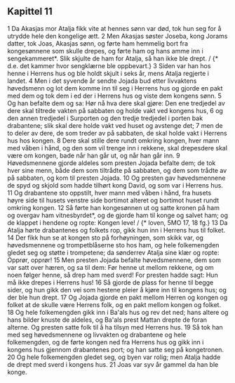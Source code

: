 ## Kapittel 11

1 Da Akasjas mor Atalja fikk vite at hennes sønn var død, tok hun seg for å utrydde hele den kongelige ætt.
2 Men Akasjas søster Joseba, kong Jorams datter, tok Joas, Akasjas sønn, og førte ham hemmelig bort fra kongesønnene som skulle drepes, og førte ham og hans amme inn i sengekammeret*. Slik skjulte de ham for Atalja, så han ikke ble drept. / {* d.e. det kammer hvor sengklærne ble oppbevart.}
3 Siden var han hos henne i Herrens hus og ble holdt skjult i seks år, mens Atalja regjerte i landet.
4 Men i det syvende år sendte Jojada bud etter livvaktens høvedsmenn og lot dem komme inn til seg i Herrens hus og gjorde en pakt med dem og tok dem i ed der i Herrens hus og viste dem kongens sønn.
5 Og han befalte dem og sa: Hør nå hva dere skal gjøre: Den ene tredjedel av dere skal tiltrede vakten på sabbaten og holde vakt ved kongens hus,
6 og den annen tredjedel i Surporten og den tredje tredjedel i porten bak drabantene; slik skal dere holde vakt ved huset og avstenge det;
7 men de to deler av dere, de som treder av på sabbaten, de skal holde vakt i Herrens hus hos kongen.
8 Dere skal stille dere rundt omkring kongen, hver mann med våben i hånd, og den som vil trenge inn i rekkene, skal drepesdere skal være om kongen, bade når han går ut, og når han går inn.
9 Høvedsmennene gjorde aldeles som presten Jojada befalte dem; de tok hver sine menn, både dem som tiltrådte på sabbaten, og dem som trådte av på sabbaten, og kom til presten Jojada.
10 Og presten gav høvedsmennene de spyd og skjold som hadde tilhørt kong David, og som var i Herrens hus.
11 Og drabantene sto oppstilt, hver mann med våben i hånd, fra husets høyre side til husets venstre side bortimot alteret og bortimot huset rundt omkring kongen.
12 Så førte han kongesønnen ut og satte kronen på ham og overgav ham vitnesbyrdet*, og de gjorde ham til konge og salvet ham; og de klappet i hendene og ropte: Kongen leve! / {* loven, 5MO 17, 18 fg.}
13 Da Atalja hørte drabantenes og folkets rop, gikk hun inn i Herrens hus til folket.
14 Der fikk hun se at kongen sto på forhøyningen, som skikk var, og høvedsmennene og trompetblåserne sto hos ham, og hele folkemengden gledet seg og støtte i trompetene; da sønderrev Atalja sine klær og ropte: Opprør, opprør!
15 Men presten Jojada befalte høvedsmennene, dem som var satt over hæren, og sa til dem: Før henne ut mellom rekkene, og om noen følger henne, så drep ham med sverd! For presten hadde sagt: Hun må ikke drepes i Herrens hus!
16 Så gjorde de plass for henne til begge sider, og hun gikk den vei som hestene pleier å kjøre inn til kongens hus; og der ble hun drept.
17 Og Jojada gjorde en pakt mellom Herren og kongen og folket at de skulle være Herrens folk, og en pakt mellom kongen og folket.
18 Og hele folkemengden gikk inn i Ba'als hus og rev det ned; hans altere og hans bilder knuste de aldeles, og Ba'als prest Mattan drepte de foran alterne. Og presten satte folk til å ha tilsyn med Herrens hus.
19 Så tok han med seg høvedsmennene og livvakten og drabantene og hele folkemengden, og de førte kongen ned fra Herrens hus og gikk inn i kongens hus gjennom drabantenes port; og han satte seg på kongetronen.
20 Og hele folkemengden gledet seg, og byen var rolig; men Atalja hadde de drept med sverd i kongens hus.
21 Joas var syv år gammel da han ble konge.
